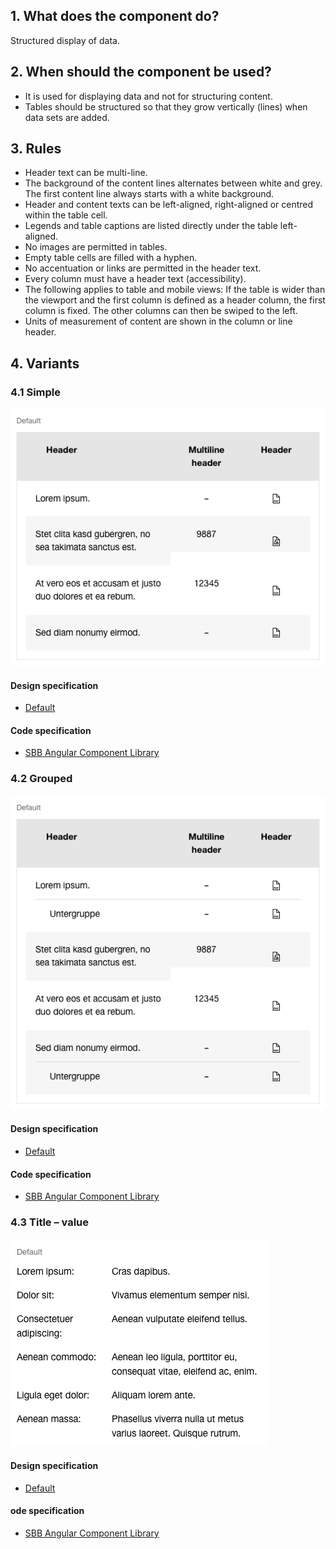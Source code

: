 ## 1. What does the component do?
Structured display of data.

## 2. When should the component be used?
* It is used for displaying data and not for structuring content.
* Tables should be structured so that they grow vertically (lines) when data sets are added.

## 3. Rules
* Header text can be multi-line.
* The background of the content lines alternates between white and grey. The first content line always starts with a white background.
* Header and content texts can be left-aligned, right-aligned or centred within the table cell.
* Legends and table captions are listed directly under the table left-aligned.
* No images are permitted in tables.
* Empty table cells are filled with a hyphen.
* No accentuation or links are permitted in the header text.
* Every column must have a header text (accessibility).
* The following applies to table and mobile views: If the table is wider than the viewport and the first column is defined as a header column, the first column is fixed. The other columns can then be swiped to the left.
* Units of measurement of content are shown in the column or line header.

## 4. Variants 
### 4.1 Simple
![Image of the table component as a simple table](https://raw.githubusercontent.com/sbb-design-systems/design-system-website-documentation/master/documentation/components/table/images/table_simple.png 'class: image')

#### Design specification
* [Default](https://sbb.invisionapp.com/d/main#/console/15744722/345267417/inspect)

#### Code specification
* [SBB Angular Component Library](https://sbb-angular.app.sbb.ch/latest/content/table)

### 4.2 Grouped
![Image of the table component with sub-groups in the lines](https://raw.githubusercontent.com/sbb-design-systems/design-system-website-documentation/master/documentation/components/table/images/table_grouped.png 'class: image')

#### Design specification
* [Default](https://sbb.invisionapp.com/d/main#/console/15744722/345267418/inspect)

#### Code specification
* [SBB Angular Component Library](https://sbb-angular.app.sbb.ch/latest/content/table)

### 4.3 Title – value
![Image of the table component as a title value list](https://raw.githubusercontent.com/sbb-design-systems/design-system-website-documentation/master/documentation/components/table/images/table_key_value.png 'class: image')

#### Design specification
* [Default](https://sbb.invisionapp.com/d/main#/console/15744722/345267419/inspect)

#### ode specification
* [SBB Angular Component Library](https://sbb-angular.app.sbb.ch/latest/content/table)